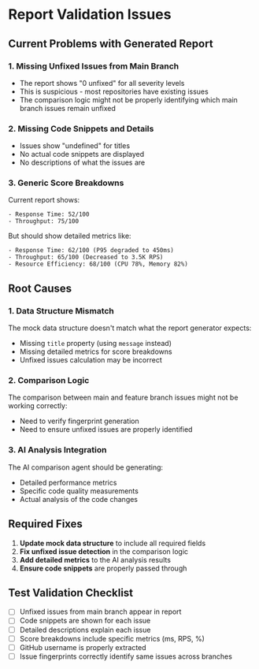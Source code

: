 # Report Validation Issues

## Current Problems with Generated Report

### 1. Missing Unfixed Issues from Main Branch
- The report shows "0 unfixed" for all severity levels
- This is suspicious - most repositories have existing issues
- The comparison logic might not be properly identifying which main branch issues remain unfixed

### 2. Missing Code Snippets and Details
- Issues show "undefined" for titles
- No actual code snippets are displayed
- No descriptions of what the issues are

### 3. Generic Score Breakdowns
Current report shows:
```
- Response Time: 52/100
- Throughput: 75/100
```

But should show detailed metrics like:
```
- Response Time: 62/100 (P95 degraded to 450ms)
- Throughput: 65/100 (Decreased to 3.5K RPS)
- Resource Efficiency: 68/100 (CPU 78%, Memory 82%)
```

## Root Causes

### 1. Data Structure Mismatch
The mock data structure doesn't match what the report generator expects:
- Missing `title` property (using `message` instead)
- Missing detailed metrics for score breakdowns
- Unfixed issues calculation may be incorrect

### 2. Comparison Logic
The comparison between main and feature branch issues might not be working correctly:
- Need to verify fingerprint generation
- Need to ensure unfixed issues are properly identified

### 3. AI Analysis Integration
The AI comparison agent should be generating:
- Detailed performance metrics
- Specific code quality measurements
- Actual analysis of the code changes

## Required Fixes

1. **Update mock data structure** to include all required fields
2. **Fix unfixed issue detection** in the comparison logic
3. **Add detailed metrics** to the AI analysis results
4. **Ensure code snippets** are properly passed through

## Test Validation Checklist

- [ ] Unfixed issues from main branch appear in report
- [ ] Code snippets are shown for each issue
- [ ] Detailed descriptions explain each issue
- [ ] Score breakdowns include specific metrics (ms, RPS, %)
- [ ] GitHub username is properly extracted
- [ ] Issue fingerprints correctly identify same issues across branches